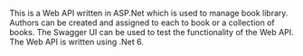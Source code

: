 This is a Web API written in ASP.Net which is used to manage book library. Authors can be created and assigned to each to book or a collection of books. The Swagger UI can be used to test the functionality of the Web API. The Web API is written using .Net 6.
